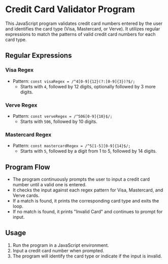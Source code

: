 # Credit Card Validator Program

This JavaScript program validates credit card numbers entered by the user and identifies the card type (Visa, Mastercard, or Verve). It utilizes regular expressions to match the patterns of valid credit card numbers for each card type.

## Regular Expressions

### Visa Regex
- Pattern: `const visaRegex = /^4[0-9]{12}(?:[0-9]{3})?$/;`
  - Starts with `4`, followed by 12 digits, optionally followed by 3 more digits.
  
### Verve Regex
- Pattern: `const verveRegex = /^506[0-9]{10}$/;`
  - Starts with `506`, followed by 10 digits.

### Mastercard Regex
- Pattern: `const mastercardRegex = /^5[1-5][0-9]{14}$/;`
  - Starts with `5`, followed by a digit from 1 to 5, followed by 14 digits.

## Program Flow
- The program continuously prompts the user to input a credit card number until a valid one is entered.
- It checks the input against each regex pattern for Visa, Mastercard, and Verve cards.
- If a match is found, it prints the corresponding card type and exits the loop.
- If no match is found, it prints "Invalid Card" and continues to prompt for input.

## Usage
1. Run the program in a JavaScript environment.
2. Input a credit card number when prompted.
3. The program will identify the card type or indicate if the input is invalid.
